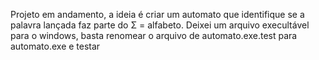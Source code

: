 Projeto em andamento, a ideia é criar um automato que identifique se a palavra lançada faz parte do Σ = alfabeto.
Deixei um arquivo execultável para o windows, basta renomear o arquivo de automato.exe.test para automato.exe e testar


